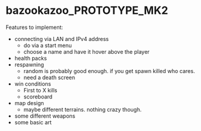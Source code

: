 # bazookazoo_PROTOTYPE_MK2

Features to implement:

- connecting via LAN and IPv4 address
  - do via a start menu
  - choose a name and have it hover above the player
- health packs
- respawning
  - random is probably good enough. if you get spawn killed who cares.
  - need a death screen
- win conditions
  - First to X kills
  - scoreboard
- map design
  - maybe different terrains. nothing crazy though.
- some different weapons
- some basic art

